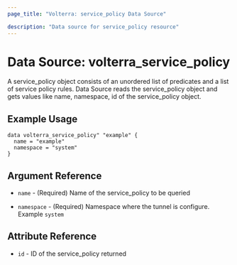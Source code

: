 ```yaml
---
page_title: "Volterra: service_policy Data Source"

description: "Data source for service_policy resource"
---
```


# Data Source: volterra_service_policy

A service_policy object consists of an unordered list of predicates and a list of service policy rules. Data Source reads the service_policy object and gets values like name, namespace, id of the service_policy object.

## Example Usage

```hcl
data volterra_service_policy" "example" {
  name = "example"
  namespace = "system"
}
```

## Argument Reference

* `name` - (Required) Name of the service_policy to be queried

* `namespace` - (Required) Namespace where the tunnel is configure. Example `system`


## Attribute Reference

* `id` - ID of the service_policy returned
